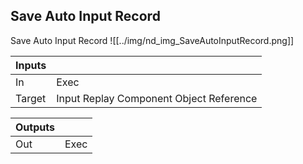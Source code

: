 ## Save Auto Input Record
Save Auto Input Record
![[../img/nd_img_SaveAutoInputRecord.png]]

|Inputs||
|--|--|
| In | Exec |
| Target | Input Replay Component Object Reference |

|Outputs||
|--|--|
| Out | Exec |

